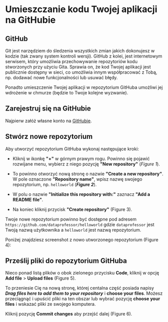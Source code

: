 # Umieszczanie kodu Twojej aplikacji na GitHubie

## GitHub

Git jest narzędziem do śledzenia wszystkich zmian jakich dokonujesz w kodzie (tak zwany system kontroli wersji). GitHub z kolei, jest internetowym serwisem, który umożliwia przechowywanie repozytoriów kodu stworzonych przy użyciu Gita. Sprawia on, że kod Twojej aplikacji jest publicznie dostępny w sieci, co umożliwia innym współpracować z Tobą, np. dodawać nowe funkcjonalności lub usuwać błędy.

Ponadto umieszczenie Twojej aplikacji w repozytorium GitHuba umożliwi jej wdrożenie w chmurze (będzie to Twoje kolejne wyzwanie).

## Zarejestruj się na GitHubie

Najpierw załóż własne konto na [GitHubie](https://github.com/).

## Stwórz nowe repozytorium

Aby utworzyć repozytorium GitHuba wykonaj następujące kroki:
- Kliknij w ikonkę **"+"** w górnym prawym rogu. Powinno się pojawić rozwijane menu, wybierz z niego pozycję **"New repository"** (*Figure 1*).

- To powinno otworzyć nową stronę o nazwie **"Create a new repository"**. W pole oznaczone **"Repository name"**, wpisz nazwę swojego repozytorium, np. `helloworld` (***Figure 2***).

- W polu o nazwie **"Initialize this repository with:"** zaznacz **"Add a README file"**.

- Na koniec kliknij przycisk **"Create repository"** (Figure 3).

Twoje nowe repozytorium powinno być dostępne pod adresem `https://github.com/dataprofessor/helloworld` gdzie `dataprofessor` jest Twoją nazwą użytkownika a `helloworld` jest nazwą repozytorium.

Poniżej znajdziesz screenshot z nowo utworzonego repozytorium (Figure 4):

## Prześlij pliki do repozytorium GitHuba

Nieco ponad listą plików o obok zielonego przycisku **Code**, kliknij w opcję **Add file** > **Upload files** (Figure 5).

To przeniesie Cię na nową stronę, której centalna część posiada napisy ***Drag files here to add them to your repository*** i **choose your files**. Możesz przeciągnąć i upuścić pliki na ten obszar lub wybrać pozycję **choose your files** i wskazać pliki ze swojego komputera.

Kliknij pozycję **Commit changes** aby przejść dalej (Figure 6).
